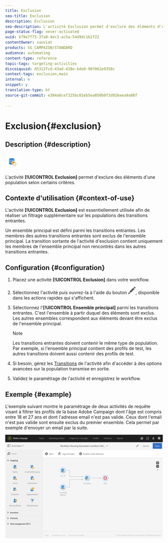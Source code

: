 ```yaml
---
title: Exclusion
seo-title: Exclusion
description: Exclusion
seo-description: L'activité Exclusion permet d'exclure des éléments d'une population selon certains critères.
page-status-flag: never-activated
uuid: b79e7f73-37a0-4ec3-ac5a-5449dc1b1f22
contentOwner: sauviat
products: SG_CAMPAIGN/STANDARD
audience: automating
content-type: reference
topic-tags: targeting-activities
discoiquuid: d5312fcd-43ad-428e-bde9-90f062e9358c
context-tags: exclusion,main
internal: n
snippet: y
translation-type: ht
source-git-commit: e384a0cef325bc01eb5ea050b0f3d926aea9a88f

---
```



# Exclusion{#exclusion}

## Description {#description}

![](assets/exclusion.png)

L'activité **[!UICONTROL Exclusion]** permet d'exclure des éléments d'une population selon certains critères.

## Contexte d'utilisation {#context-of-use}

L'activité **[!UICONTROL Exclusion]** est essentiellement utilisée afin de réaliser un filtrage supplémentaire sur les populations des transitions entrantes.

Un ensemble principal est défini parmi les transitions entrantes. Les membres des autres transitions entrantes sont exclus de l'ensemble principal. La transition sortante de l'activité d'exclusion contient uniquement les membres de l'ensemble principal non rencontrés dans les autres transitions entrantes.

## Configuration  {#configuration}

1. Placez une activité **[!UICONTROL Exclusion]** dans votre workflow.
1. Sélectionnez l'activité puis ouvrez-la à l'aide du bouton ![](assets/edit_darkgrey-24px.png), disponible dans les actions rapides qui s'affichent.
1. Sélectionnez l'**[!UICONTROL Ensemble principal]** parmi les transitions entrantes. C'est l'ensemble à partir duquel des éléments sont exclus. Les autres ensembles correspondent aux éléments devant être exclus de l'ensemble principal.

   >[!NOTE]
   >
   >Les transitions entrantes doivent contenir le même type de population. Par exemple, si l'ensemble principal contient des profils de test, les autres transitions doivent aussi contenir des profils de test.

1. Si besoin, gérez les [Transitions](../../automating/using/executing-a-workflow.md#managing-an-activity-s-outbound-transitions) de l'activité afin d'accéder à des options avancées sur la population transmise en sortie.
1. Validez le paramétrage de l'activité et enregistrez le workflow.

## Exemple {#example}

L'exemple suivant montre le paramétrage de deux activités de requête visant à filtrer les profils de la base Adobe Campaign dont l'âge est compris entre 18 et 27 ans et dont l'adresse email n'est pas valide. Ceux dont l'email n'est pas valide sont ensuite exclus du premier ensemble. Cela permet par exemple d'envoyer un email par la suite.

![](assets/wkf_exclusion_example.png)

